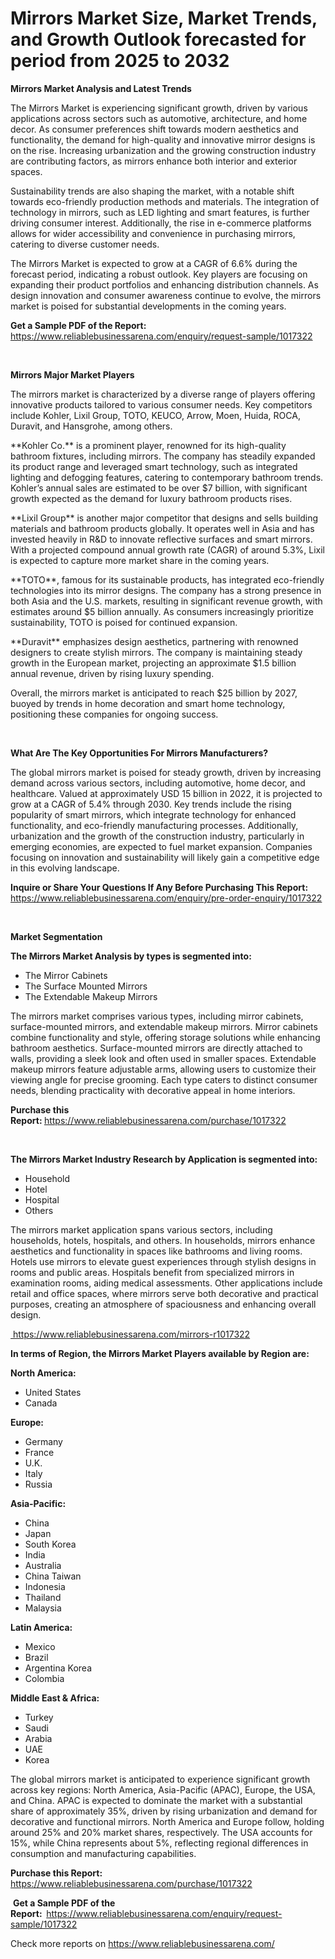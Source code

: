 <p><h1>Mirrors Market Size, Market Trends, and Growth Outlook forecasted for period from 2025 to 2032</h1></p><p><strong>Mirrors Market Analysis and Latest Trends</strong></p>
<p><p>The Mirrors Market is experiencing significant growth, driven by various applications across sectors such as automotive, architecture, and home decor. As consumer preferences shift towards modern aesthetics and functionality, the demand for high-quality and innovative mirror designs is on the rise. Increasing urbanization and the growing construction industry are contributing factors, as mirrors enhance both interior and exterior spaces.</p><p>Sustainability trends are also shaping the market, with a notable shift towards eco-friendly production methods and materials. The integration of technology in mirrors, such as LED lighting and smart features, is further driving consumer interest. Additionally, the rise in e-commerce platforms allows for wider accessibility and convenience in purchasing mirrors, catering to diverse customer needs.</p><p>The Mirrors Market is expected to grow at a CAGR of 6.6% during the forecast period, indicating a robust outlook. Key players are focusing on expanding their product portfolios and enhancing distribution channels. As design innovation and consumer awareness continue to evolve, the mirrors market is poised for substantial developments in the coming years.</p></p>
<p><strong>Get a Sample PDF of the Report:&nbsp;</strong> <a href="https://www.reliablebusinessarena.com/enquiry/request-sample/1017322?utm_campaign=1902&utm_medium=2&utm_source=Github&utm_content=ia&utm_term=08022025&utm_id=mirrors">https://www.reliablebusinessarena.com/enquiry/request-sample/1017322</a></p>
<p>&nbsp;</p>
<p><strong>Mirrors Major Market Players</strong></p>
<p><p>The mirrors market is characterized by a diverse range of players offering innovative products tailored to various consumer needs. Key competitors include Kohler, Lixil Group, TOTO, KEUCO, Arrow, Moen, Huida, ROCA, Duravit, and Hansgrohe, among others. </p><p>**Kohler Co.** is a prominent player, renowned for its high-quality bathroom fixtures, including mirrors. The company has steadily expanded its product range and leveraged smart technology, such as integrated lighting and defogging features, catering to contemporary bathroom trends. Kohler’s annual sales are estimated to be over $7 billion, with significant growth expected as the demand for luxury bathroom products rises.</p><p>**Lixil Group** is another major competitor that designs and sells building materials and bathroom products globally. It operates well in Asia and has invested heavily in R&D to innovate reflective surfaces and smart mirrors. With a projected compound annual growth rate (CAGR) of around 5.3%, Lixil is expected to capture more market share in the coming years.</p><p>**TOTO**, famous for its sustainable products, has integrated eco-friendly technologies into its mirror designs. The company has a strong presence in both Asia and the U.S. markets, resulting in significant revenue growth, with estimates around $5 billion annually. As consumers increasingly prioritize sustainability, TOTO is poised for continued expansion.</p><p>**Duravit** emphasizes design aesthetics, partnering with renowned designers to create stylish mirrors. The company is maintaining steady growth in the European market, projecting an approximate $1.5 billion annual revenue, driven by rising luxury spending.</p><p>Overall, the mirrors market is anticipated to reach $25 billion by 2027, buoyed by trends in home decoration and smart home technology, positioning these companies for ongoing success.</p></p>
<p>&nbsp;</p>
<p><strong>What Are The Key Opportunities For Mirrors Manufacturers?</strong></p>
<p><p>The global mirrors market is poised for steady growth, driven by increasing demand across various sectors, including automotive, home decor, and healthcare. Valued at approximately USD 15 billion in 2022, it is projected to grow at a CAGR of 5.4% through 2030. Key trends include the rising popularity of smart mirrors, which integrate technology for enhanced functionality, and eco-friendly manufacturing processes. Additionally, urbanization and the growth of the construction industry, particularly in emerging economies, are expected to fuel market expansion. Companies focusing on innovation and sustainability will likely gain a competitive edge in this evolving landscape.</p></p>
<p><strong>Inquire or Share Your Questions If Any Before Purchasing This Report:</strong> <a href="https://www.reliablebusinessarena.com/enquiry/pre-order-enquiry/1017322?utm_campaign=1902&utm_medium=2&utm_source=Github&utm_content=ia&utm_term=08022025&utm_id=mirrors">https://www.reliablebusinessarena.com/enquiry/pre-order-enquiry/1017322</a></p>
<p>&nbsp;</p>
<p><strong>Market Segmentation</strong></p>
<p><strong>The Mirrors Market Analysis by types is segmented into:</strong></p>
<p><ul><li>The Mirror Cabinets</li><li>The Surface Mounted Mirrors</li><li>The Extendable Makeup Mirrors</li></ul></p>
<p><p>The mirrors market comprises various types, including mirror cabinets, surface-mounted mirrors, and extendable makeup mirrors. Mirror cabinets combine functionality and style, offering storage solutions while enhancing bathroom aesthetics. Surface-mounted mirrors are directly attached to walls, providing a sleek look and often used in smaller spaces. Extendable makeup mirrors feature adjustable arms, allowing users to customize their viewing angle for precise grooming. Each type caters to distinct consumer needs, blending practicality with decorative appeal in home interiors.</p></p>
<p><strong>Purchase this Report:&nbsp;</strong><a href="https://www.reliablebusinessarena.com/purchase/1017322?utm_campaign=1902&utm_medium=2&utm_source=Github&utm_content=ia&utm_term=08022025&utm_id=mirrors">https://www.reliablebusinessarena.com/purchase/1017322</a></p>
<p>&nbsp;</p>
<p><strong>The Mirrors Market Industry Research by Application is segmented into:</strong></p>
<p><ul><li>Household</li><li>Hotel</li><li>Hospital</li><li>Others</li></ul></p>
<p><p>The mirrors market application spans various sectors, including households, hotels, hospitals, and others. In households, mirrors enhance aesthetics and functionality in spaces like bathrooms and living rooms. Hotels use mirrors to elevate guest experiences through stylish designs in rooms and public areas. Hospitals benefit from specialized mirrors in examination rooms, aiding medical assessments. Other applications include retail and office spaces, where mirrors serve both decorative and practical purposes, creating an atmosphere of spaciousness and enhancing overall design.</p></p>
<p><a href="https://www.reliablebusinessarena.com/mirrors-r1017322?utm_campaign=1902&utm_medium=2&utm_source=Github&utm_content=ia&utm_term=08022025&utm_id=mirrors">&nbsp;https://www.reliablebusinessarena.com/mirrors-r1017322</a></p>
<p><strong>In terms of Region, the Mirrors Market Players available by Region are:</strong></p>
<p>
    <p> <strong> North America: </strong>
        <ul>
            <li>United States</li>
            <li>Canada</li>
        </ul>
        </p> 
    <p> <strong> Europe: </strong>
        <ul>
            <li>Germany</li>
            <li>France</li>
            <li>U.K.</li>
            <li>Italy</li>
            <li>Russia</li>
        </ul>
        </p> 
    <p> <strong> Asia-Pacific: </strong>
        <ul>
            <li>China</li>
            <li>Japan</li>
            <li>South Korea</li>
            <li>India</li>
            <li>Australia</li>
            <li>China Taiwan</li>
            <li>Indonesia</li>
            <li>Thailand</li>
            <li>Malaysia</li>
        </ul>
        </p> 
    <p> <strong> Latin America: </strong>
        <ul>
            <li>Mexico</li>
            <li>Brazil</li>
            <li>Argentina Korea</li>
            <li>Colombia</li>
        </ul>
        </p> 
    <p> <strong> Middle East & Africa: </strong>
        <ul>
            <li>Turkey</li>
            <li>Saudi</li>
            <li>Arabia</li>
            <li>UAE</li>
            <li>Korea</li>
        </ul>
    </p>
    </p>
<p><p>The global mirrors market is anticipated to experience significant growth across key regions: North America, Asia-Pacific (APAC), Europe, the USA, and China. APAC is expected to dominate the market with a substantial share of approximately 35%, driven by rising urbanization and demand for decorative and functional mirrors. North America and Europe follow, holding around 25% and 20% market shares, respectively. The USA accounts for 15%, while China represents about 5%, reflecting regional differences in consumption and manufacturing capabilities.</p></p>
<p><strong>Purchase this Report: </strong><a href="https://www.reliablebusinessarena.com/purchase/1017322?utm_campaign=1902&utm_medium=2&utm_source=Github&utm_content=ia&utm_term=08022025&utm_id=mirrors">https://www.reliablebusinessarena.com/purchase/1017322</a></p>
<p>&nbsp;<strong>Get a Sample PDF of the Report:&nbsp;&nbsp;</strong><a href="https://www.reliablebusinessarena.com/enquiry/request-sample/1017322?utm_campaign=1902&utm_medium=2&utm_source=Github&utm_content=ia&utm_term=08022025&utm_id=mirrors">https://www.reliablebusinessarena.com/enquiry/request-sample/1017322</a></p>
<p><strong></strong></p>
<p>Check more reports on <a href="https://www.reliablebusinessarena.com/?utm_campaign=1902&utm_medium=2&utm_source=Github&utm_content=ia&utm_term=08022025&utm_id=mirrors">https://www.reliablebusinessarena.com/</a></p>